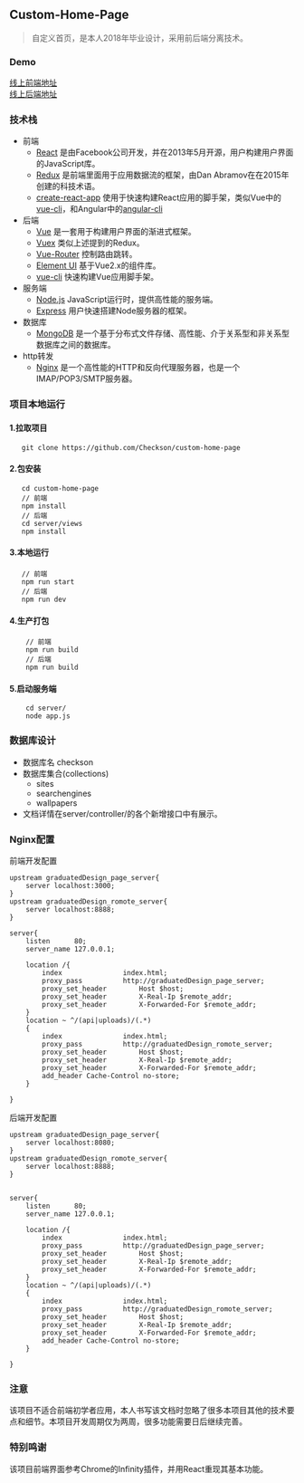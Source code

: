 ## Custom-Home-Page
>自定义首页，是本人2018年毕业设计，采用前后端分离技术。

### Demo
[线上前端地址](http://139.199.152.49/)
<br/>
[线上后端地址](http://139.199.152.49:3000/)

### 技术栈
- 前端
   + [React](https://reactjs.org/) 是由Facebook公司开发，并在2013年5月开源，用户构建用户界面的JavaScript库。
   + [Redux](https://redux.js.org/) 是前端里面用于应用数据流的框架，由Dan Abramov在在2015年创建的科技术语。
   + [create-react-app](https://www.npmjs.com/package/create-react-app) 使用于快速构建React应用的脚手架，类似Vue中的[vue-cli](https://www.npmjs.com/package/vue-cli)，和Angular中的[angular-cli](https://cli.angular.io/)
- 后端
   + [Vue](https://cn.vuejs.org/v2/guide/index.html) 是一套用于构建用户界面的渐进式框架。
   + [Vuex](https://vuex.vuejs.org/zh/) 类似上述提到的Redux。
   + [Vue-Router](https://router.vuejs.org/zh/) 控制路由跳转。
   + [Element UI](http://element.eleme.io/#/zh-CN) 基于Vue2.x的组件库。
   + [vue-cli](https://www.npmjs.com/package/vue-cli) 快速构建Vue应用脚手架。
- 服务端
   + [Node.js](https://nodejs.org/en/) JavaScript运行时，提供高性能的服务端。
   + [Express](http://www.expressjs.com.cn/) 用户快速搭建Node服务器的框架。
- 数据库
   + [MongoDB](https://www.mongodb.com/) 是一个基于分布式文件存储、高性能、介于关系型和非关系型数据库之间的数据库。
- http转发
   + [Nginx](http://nginx.org/) 是一个高性能的HTTP和反向代理服务器，也是一个IMAP/POP3/SMTP服务器。

### 项目本地运行
#### 1.拉取项目
```
   git clone https://github.com/Checkson/custom-home-page
```
#### 2.包安装
```
   cd custom-home-page
   // 前端
   npm install
   // 后端
   cd server/views
   npm install
```
#### 3.本地运行
```
   // 前端
   npm run start
   // 后端
   npm run dev
```
#### 4.生产打包
```
    // 前端
    npm run build
    // 后端
    npm run build
```
#### 5.启动服务端
```
    cd server/
    node app.js
```

### 数据库设计
- 数据库名 checkson
- 数据库集合(collections)
    + sites
    + searchengines
    + wallpapers
- 文档详情在server/controller/的各个新增接口中有展示。

### Nginx配置
前端开发配置
```
upstream graduatedDesign_page_server{
	server localhost:3000;
}
upstream graduatedDesign_romote_server{
	server localhost:8888;
}

server{
	listen		80;
	server_name 127.0.0.1;

	location /{
		index				index.html;
		proxy_pass			http://graduatedDesign_page_server;
		proxy_set_header		Host $host;
		proxy_set_header		X-Real-Ip $remote_addr;
		proxy_set_header		X-Forwarded-For $remote_addr;
	}
	location ~ ^/(api|uploads)/(.*)
	{
		index				index.html;
		proxy_pass			http://graduatedDesign_romote_server;
		proxy_set_header		Host $host;
		proxy_set_header		X-Real-Ip $remote_addr;
		proxy_set_header		X-Forwarded-For $remote_addr;
		add_header Cache-Control no-store;
	}

}
```
后端开发配置
```
upstream graduatedDesign_page_server{
	server localhost:8080;
}
upstream graduatedDesign_romote_server{
	server localhost:8888;
}


server{
	listen		80;
	server_name 127.0.0.1;

	location /{
		index				index.html;
		proxy_pass			http://graduatedDesign_page_server;
		proxy_set_header		Host $host;
		proxy_set_header		X-Real-Ip $remote_addr;
		proxy_set_header		X-Forwarded-For $remote_addr;
	}
	location ~ ^/(api|uploads)/(.*)
	{
		index				index.html;
		proxy_pass			http://graduatedDesign_romote_server;
		proxy_set_header		Host $host;
		proxy_set_header		X-Real-Ip $remote_addr;
		proxy_set_header		X-Forwarded-For $remote_addr;
		add_header Cache-Control no-store;
	}

}
```

### 注意
该项目不适合前端初学者应用，本人书写该文档时忽略了很多本项目其他的技术要点和细节。本项目开发周期仅为两周，很多功能需要日后继续完善。

### 特别鸣谢
该项目前端界面参考Chrome的Infinity插件，并用React重现其基本功能。